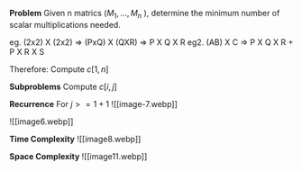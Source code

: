 **Problem**
Given n matrics ($M_1, ..., M_n$ ), determine the minimum number of scalar multiplications needed.

eg. (2x2) X (2x2) => (PxQ) X (QXR) => P X Q X R
eg2. (AB) X C => P X Q X R + P X R X S 

Therefore: Compute $c[1,n]$ 

**Subproblems**
Compute $c[i,j]$

**Recurrence**
For $j>= 1 + 1$
![[image-7.webp]]

![[image6.webp]]

**Time Complexity**
![[image8.webp]]

**Space Complexity**
![[image11.webp]]